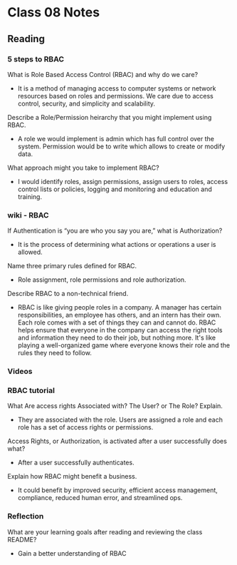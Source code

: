 # Class 08 Notes

## Reading

### 5 steps to RBAC

What is Role Based Access Control (RBAC) and why do we care?

- It is a method of managing access to computer systems or network resources based on roles and permissions. We care due to access control, security, and simplicity and scalability.

Describe a Role/Permission heirarchy that you might implement using RBAC.

- A role we would implement is admin which has full control over the system. Permission would be to write which allows to create or modify data.

What approach might you take to implement RBAC?

- I would identify roles, assign permissions, assign users to roles, access control lists or policies, logging and monitoring and education and training.

### wiki - RBAC

If Authentication is “you are who you say you are,” what is Authorization?

- It is the process of determining what actions or operations a user is allowed.

Name three primary rules defined for RBAC.

- Role assignment, role permissions and role authorization.

Describe RBAC to a non-technical friend.

- RBAC is like giving people roles in a company. A manager has certain responsibilities, an employee has others, and an intern has their own. Each role comes with a set of things they can and cannot do. RBAC helps ensure that everyone in the company can access the right tools and information they need to do their job, but nothing more. It's like playing a well-organized game where everyone knows their role and the rules they need to follow.

### Videos

### RBAC tutorial

What Are access rights Associated with? The User? or The Role? Explain.

- They are associated with the role. Users are assigned a role and each role has a set of access rights or permissions.

Access Rights, or Authorization, is activated after a user successfully does what?

- After a user successfully authenticates.

Explain how RBAC might benefit a business.

- It could benefit by improved security, efficient access management, compliance, reduced human error, and streamlined ops.

### Reflection

What are your learning goals after reading and reviewing the class README?

- Gain a better understanding of RBAC
